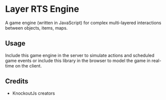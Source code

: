 # Layer RTS Engine

A game engine (written in JavaScript) for complex multi-layered interactions between objects, items, maps.

## Usage
Include this game engine in the server to simulate actions and scheduled game events or include this library in the browser to model the game in real-time on the client.

## Credits
* KnockoutJs creators